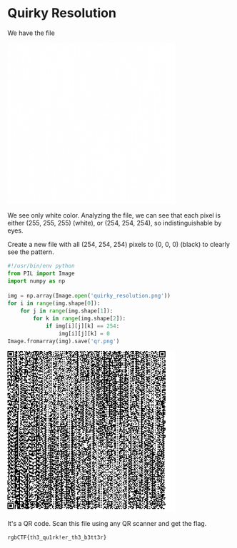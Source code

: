 # Quirky Resolution

We have the file  

![image](https://github.com/goswami-rahul/ctf/raw/master/rgbCTF2020/quirky_resolution/quirky_resolution.png)

We see only white color.
Analyzing the file, we can see that each pixel is either (255, 255, 255) (white), or (254, 254, 254), so indistinguishable by eyes.  

Create a new file with all (254, 254, 254) pixels to (0, 0, 0) (black) to clearly see the pattern.  

```py
#!/usr/bin/env python
from PIL import Image
import numpy as np

img = np.array(Image.open('quirky_resolution.png'))
for i in range(img.shape[0]):
    for j in range(img.shape[1]):
        for k in range(img.shape[2]):
            if img[i][j][k] == 254:
                img[i][j][k] = 0
Image.fromarray(img).save('qr.png')
```

![QR](https://github.com/goswami-rahul/ctf/raw/master/rgbCTF2020/quirky_resolution/qr.png)

It's a QR code. Scan this file using any QR scanner and get the flag. 

```txt
rgbCTF{th3_qu1rk!er_th3_b3tt3r}
```
